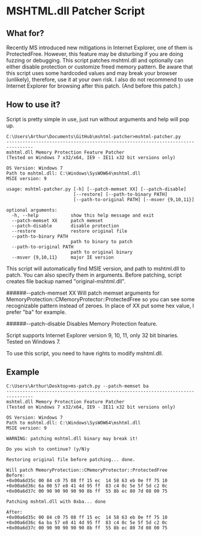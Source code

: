 MSHTML.dll Patcher Script
=========================


What for?
---------

Recently MS introduced new mitigations in Internet Explorer, one of them is 
ProtectedFree. However, this feature may be disturbing if you are doing fuzzing 
or debugging. This script patches mshtml.dll and optionally can either disable 
protection or customize freed memory pattern. Be aware that this script uses 
some hardcoded values and may break your browser (unlikely), therefore, use it 
at your own risk. I also do not recommend to use Internet Explorer for browsing 
after this patch. (And before this patch.)


How to use it?
--------------

Script is pretty simple in use, just run without arguments and help will pop up.

```
C:\Users\Arthur\Documents\GitHub\mshtml-patcher>mshtml-patcher.py
--------------------------------------------------------------------------------
mshtml.dll Memory Protection Feature Patcher
(Tested on Windows 7 x32/x64, IE9 - IE11 x32 bit versions only)

OS Version: Windows 7
Path to mshtml.dll: C:\Windows\SysWOW64\mshtml.dll
MSIE version: 9

usage: mshtml-patcher.py [-h] [--patch-memset XX] [--patch-disable]
                         [--restore] [--path-to-binary PATH]
                         [--path-to-original PATH] [--msver {9,10,11}]

optional arguments:
  -h, --help            show this help message and exit
  --patch-memset XX     patch memset
  --patch-disable       disable protection
  --restore             restore original file
  --path-to-binary PATH
                        path to binary to patch
  --path-to-original PATH
                        path to original binary
  --msver {9,10,11}     major IE version

```

This script will automatically find MSIE version, and path to mshtml.dll to 
patch. You can also specify them in arguments. Before patching, script creates 
file backup named "original-mshtml.dll".

######--patch-memset XX
Will patch memset arguments for 
MemoryProtection::CMemoryProtector::ProtectedFree so you can see some 
recognizable pattern instead of zeroes. In place of XX put some hex value, I 
prefer "ba" for example.

######--patch-disable
Disables Memory Protection feature. 

Script supports Internet Explorer version 9, 10, 11, only 32 bit binaries. 
Tested on Windows 7. 

To use this script, you need to have rights to modify mshtml.dll.


Example
-------

```
C:\Users\Arthur\Desktop>ms-patch.py --patch-memset ba
--------------------------------------------------------------------------------
mshtml.dll Memory Protection Feature Patcher
(Tested on Windows 7 x32/x64, IE9 - IE11 x32 bit versions only)

OS Version: Windows 7
Path to mshtml.dll: C:\Windows\SysWOW64\mshtml.dll
MSIE version: 9

WARNING: patching mshtml.dll binary may break it!

Do you wish to continue? (y/N)y

Restoring original file before patching... done.

Will patch MemoryProtection::CMemoryProtector::ProtectedFree
Before:
+0x00a6d35c 00 84 c0 75 08 ff 15 ec  14 58 63 eb 0e ff 75 10
+0x00a6d36c 6a 00 57 e8 41 4d 95 ff  83 c4 0c 5e 5f 5d c2 0c
+0x00a6d37c 00 90 90 90 90 90 8b ff  55 8b ec 80 7d 08 00 75

Patching mshtml.dll with 0xba... done

After:
+0x00a6d35c 00 84 c0 75 08 ff 15 ec  14 58 63 eb 0e ff 75 10
+0x00a6d36c 6a ba 57 e8 41 4d 95 ff  83 c4 0c 5e 5f 5d c2 0c
+0x00a6d37c 00 90 90 90 90 90 8b ff  55 8b ec 80 7d 08 00 75
```


